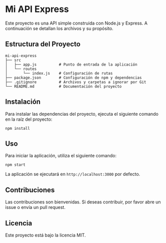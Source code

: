 # Mi API Express

Este proyecto es una API simple construida con Node.js y Express. A continuación se detallan los archivos y su propósito.

## Estructura del Proyecto

```
mi-api-express
├── src
│   ├── app.js          # Punto de entrada de la aplicación
│   └── routes
│       └── index.js    # Configuración de rutas
├── package.json        # Configuración de npm y dependencias
├── .gitignore          # Archivos y carpetas a ignorar por Git
└── README.md           # Documentación del proyecto
```

## Instalación

Para instalar las dependencias del proyecto, ejecuta el siguiente comando en la raíz del proyecto:

```
npm install
```

## Uso

Para iniciar la aplicación, utiliza el siguiente comando:

```
npm start
```

La aplicación se ejecutará en `http://localhost:3000` por defecto.

## Contribuciones

Las contribuciones son bienvenidas. Si deseas contribuir, por favor abre un issue o envía un pull request.

## Licencia

Este proyecto está bajo la licencia MIT.
